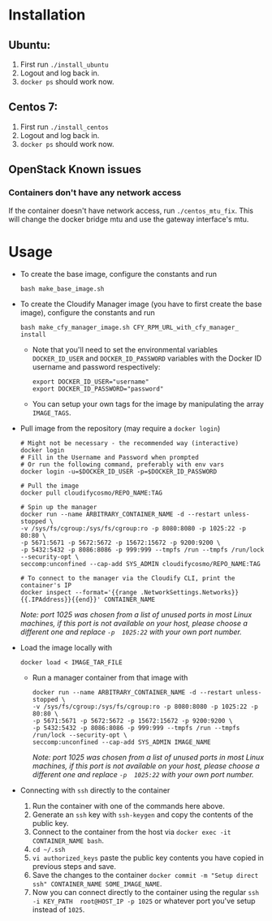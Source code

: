 # Installation
## Ubuntu:
1. First run `./install_ubuntu`
1. Logout and log back in.
1. `docker ps` should work now.

## Centos 7:
1. First run `./install_centos`
2. Logout and log back in.
3. `docker ps` should work now.

## OpenStack Known issues
### Containers don't have any network access
If the container doesn't have network access, run `./centos_mtu_fix`. This will change the docker bridge
mtu and use the gateway interface's mtu.

# Usage
- To create the base image, configure the constants and run
    ```
    bash make_base_image.sh
    ```

- To create the Cloudify Manager image (you have to first create the base image), configure the constants and run 
    ```
    bash make_cfy_manager_image.sh CFY_RPM_URL_with_cfy_manager_ install
    ``` 
  - Note that you'll need to set the environmental variables `DOCKER_ID_USER` and `DOCKER_ID_PASSWORD` variables with the Docker ID username and password respectively:
	  ```
	  export DOCKER_ID_USER="username"
	  export DOCKER_ID_PASSWORD="password"
	  ```
  - You can setup your own tags for the image by manipulating the array `IMAGE_TAGS`.
- Pull image from the repository (may require a `docker login`)
  ```
  # Might not be necessary - the recommended way (interactive)
  docker login
  # Fill in the Username and Password when prompted
  # Or run the following command, preferably with env vars
  docker login -u=$DOCKER_ID_USER -p=$DOCKER_ID_PASSWORD

  # Pull the image
  docker pull cloudifycosmo/REPO_NAME:TAG
  
  # Spin up the manager
  docker run --name ARBITRARY_CONTAINER_NAME -d --restart unless-stopped \
  -v /sys/fs/cgroup:/sys/fs/cgroup:ro -p 8080:8080 -p 1025:22 -p 80:80 \
  -p 5671:5671 -p 5672:5672 -p 15672:15672 -p 9200:9200 \
  -p 5432:5432 -p 8086:8086 -p 999:999 --tmpfs /run --tmpfs /run/lock --security-opt \
  seccomp:unconfined --cap-add SYS_ADMIN cloudifycosmo/REPO_NAME:TAG
  
  # To connect to the manager via the Cloudify CLI, print the container's IP
  docker inspect --format='{{range .NetworkSettings.Networks}}{{.IPAddress}}{{end}}' CONTAINER_NAME
  ```
  _Note: port 1025 was chosen from a list of unused ports in most Linux machines, if 
  this port is not available on your host, please choose a different one and replace `-p 
  1025:22` with your own port number._
- Load the image locally with
  ```
  docker load < IMAGE_TAR_FILE
  ```
  - Run a manager container from that image with
    ```
    docker run --name ARBITRARY_CONTAINER_NAME -d --restart unless-stopped \
    -v /sys/fs/cgroup:/sys/fs/cgroup:ro -p 8080:8080 -p 1025:22 -p 80:80 \
    -p 5671:5671 -p 5672:5672 -p 15672:15672 -p 9200:9200 \
    -p 5432:5432 -p 8086:8086 -p 999:999 --tmpfs /run --tmpfs /run/lock --security-opt \
    seccomp:unconfined --cap-add SYS_ADMIN IMAGE_NAME
    ```
    _Note: port 1025 was chosen from a list of unused ports in most Linux machines, if 
    this port is not available on your host, please choose a different one and replace `-p 
    1025:22` with your own port number._
- Connecting with `ssh` directly to the container
  1. Run the container with one of the commands here above.
  1. Generate an `ssh` key with `ssh-keygen` and copy the contents of the public key.
  1. Connect to the container from the host via `docker exec -it CONTAINER_NAME bash`.
  1. `cd ~/.ssh`
  1. `vi authorized_keys` paste the public key contents you have copied in previous steps 
  and save.
  1. Save the changes to the container `docker commit -m "Setup direct ssh" CONTAINER_NAME
   SOME_IMAGE_NAME`.
  1. Now you can connect directly to the container using the regular `ssh -i KEY_PATH 
  root@HOST_IP -p 1025` or whatever port you've setup instead of `1025`. 
